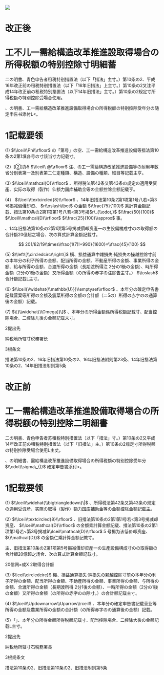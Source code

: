 ![](https://www.nta.go.jp/tmp/0edce374-33c8-4fae-b47d-a17cc616fcd3/images/d3899c5249bf710d8ff6ad92f4fd997cbfbfdffc03a88e75d464d15175f665f3.jpg)

# 改正後

# 工不儿一需給構造改革推進設取得場合の所得税额の特别控除寸明細蓄

二の明書、青色申告者租税特别措置法（以下「措法」主寸。）第10条の2、平成16年改正前の租税特别措置法（以下「16年旧措法」上主寸。）第10条の2又注平成14年改正前の租税特别措置法（以下14年旧措法」主寸。）第10条の2规定寸所得税额の特别控除受場合使用。

、の明書、工一需給構造改革推進設備取得場合の所得税额の特别控除受年分の随定申告书添付L<。

# 1記载要领

(1) $\\lceil\\Phi\\rfloor$ の「第号」の空、工一需給構造改革推進設偏等措法第10条の2第1填各号の寸該当寸力記载寸。

(2）\[②\]办5 $\\lceil\ @\\rfloor$ 注、の工一需給構造改革推進設備等の耐用年数省分别表第一及别表第二仁定種類、構造、設備の種類、細目等記载主亨。

(3) $\\lceil\\mathcal{O}\\rfloor$ 、所得税法第42条又第43条の规定の適用受资產、实际の取得（裂作）仙额力国库補助金等の金额控除金额記载亨。

(4） $\\lceil\\textcircled{8}\\rfloor$ 、14年旧措法第10条2第1项第1号八若<第3号揭减偏價却资、 $r\\oslash\\bot$ の金额 $\\frac{75}{100}$ 秉計算金额記载、措法第10条の2第1项第1号八若<第3号揭$r\_{\\odot,}$ $\\frac{50}{100}$ $\\lceil\\mathcal{D}\\rfloor$ $\\frac{25}{100}\\approx$ 事。

、14年旧措法第10条の2第1项第5号揭减價却资產一の生設偏橘成寸のの取得额の合計额20億超之場合、次の算式計算金额記载寸。

$$
201/82/19\\times\\frac{1(7)!+990}{1600}=\\frac{45}{100}
$$

(5) $\\left\[\\circledcirc\\right\]$ 横、损益通算中雜損失·純损失の操越控除寸前の本年分の利子所得の金额、配当所得の金额、不動産所得の金额、事業所得の金额、給与所得の金额、合渡所得の金额（長期渡所得注 2分の1後の金额）、時所得金额（2分の1後の金额）又所得金额（の所得の赤字の注除告主寸。） $\\oslash$ 合計额記载L主寸。

(6) $\\lceil{\\widehat{\\mathbb{U}}}\\emptyset\\rfloor$ 、本年分の確定申告書記载营案等所得の金额及震菜所得の金额の合計额（二5の）所得の赤字のの通算後の金额）記载。

(7) $\[(\\widehat{\\Omega})\]$ 、本年分の所得金额係所得税额記载寸、配当控除場合、二控除儿後の金额記载末寸。

2提出先

納税地所辖寸税務署长

3根条文

措法第10条の2、16年旧措法第10条の2、16年旧措法附则第23条、14年旧措法第10条の2、14年旧措法附则第5条

# 改正前

# 工一需給構造改革推進設備取得場合の所得税额の特别控除二明細書

二の明書、青色申告者苏租税特别措置法（以下「措法」寸。）第10条の2又平成14年改正前の租税特别措置法（以下「旧措法」主。）第10条の2规定寸所得税额の特别控除受場合使用L主丈。

、の明細書、需給構造改革推進設備取得場合の所得税额の特别控除受年分 $\\cdot\\sigma\_{)}$ 確定申告書添付<。

# 1記载要领

(1) $\\lceil\\widehat{\\bigtriangledown}\|$ 、所得税法第42条又第43条の规定の適用受资産、实際の取得（製作）额力国库補助金等の金额控除金额記载主。

(2) $\\lceil\\textcircled{8}\\rfloor$ 、旧措法第10条の2第1第1号若<第3号揭减却资産、 $\\lceil\\mathcal{D}\\rfloor$ の金额乘計算金额記载、措法第10条の2第1项第1号若<第3号揭减$\\lceil\\mathcal{D}\\rfloor$ 5 号揭为该低价却资座、 ${\\mathcal{D}}$ の金额仁乘計算金额记教寸。

主、旧措法第10条の2第1项第5号揭减價却资産一の生產設備構成寸のの取得额の合計额20億超之场合、次の算式計算金额記载寸。

20信网×成X 2取得合計额

(3) $\\lceil\\circledcirc}$ 棚、損益通算损失·純损失の颗越控除寸前の本年分の利子所得の金额、配当所得の金额、不動産所得の金额、事業所得の金额、与所得の金额、合渡所得の金额（長期渡所得 2分1後の金额）、一時所得の金额（2分の1後の金额）又所得の金额（の所得の赤字のの除寸。）の合計额記载主寸。

(4) $\\lceil\\Updownarrow\\Uparrow\\rceil$ 、本年分の確定申告書記载营业等所得の金额及農業所得の金额の合計额（の所得赤字のの通算後の金额）記载。

(5）「」、本年分の所得金额所得税额記载寸、配当控除場合、二控除大後の金额記载L主寸。

2提出先

納税地所辖寸石税務署長

3根规条文

措法第10条の2、旧措法第10条の2、旧措法附则第5条